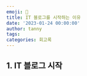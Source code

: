 ```yaml
---
emoji: 🔮
title: IT 블로그를 시작하는 이유
date: '2023-01-24 00:00:00'
author: tanny
tags: 
categories: 회고록
---
```


## 1. IT 블로그 시작

